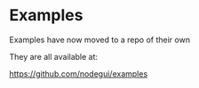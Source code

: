 # Examples

Examples have now moved to a repo of their own

They are all available at:

https://github.com/nodegui/examples
